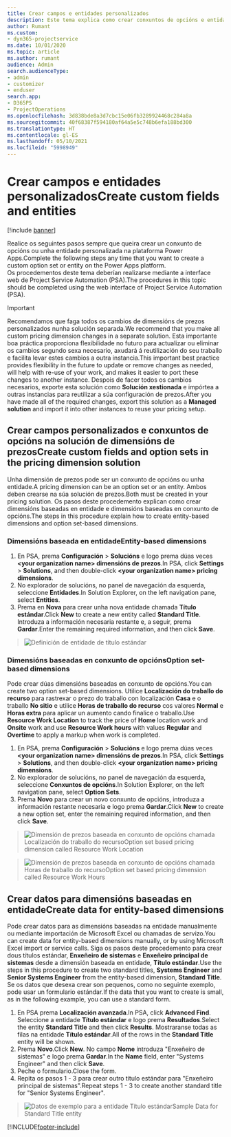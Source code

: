 ```yaml
---
title: Crear campos e entidades personalizados
description: Este tema explica como crear conxuntos de opcións e entidades na súa propia solución na plataforma Power Apps.
author: Rumant
ms.custom:
- dyn365-projectservice
ms.date: 10/01/2020
ms.topic: article
ms.author: rumant
audience: Admin
search.audienceType:
- admin
- customizer
- enduser
search.app:
- D365PS
- ProjectOperations
ms.openlocfilehash: 3d838bde8a3d7cbc15e06fb3289924468c284a8a
ms.sourcegitcommit: 40f68387f594180af64a5e5c748b6efa188bd300
ms.translationtype: HT
ms.contentlocale: gl-ES
ms.lasthandoff: 05/10/2021
ms.locfileid: "5998949"
---
```

# <a name="create-custom-fields-and-entities"></a><span data-ttu-id="8b258-103">Crear campos e entidades personalizados</span><span class="sxs-lookup"><span data-stu-id="8b258-103">Create custom fields and entities</span></span> 

[!include [banner](../includes/psa-now-project-operations.md)]

<span data-ttu-id="8b258-104">Realice os seguintes pasos sempre que queira crear un conxunto de opcións ou unha entidade personalizada na plataforma Power Apps.</span><span class="sxs-lookup"><span data-stu-id="8b258-104">Complete the following steps any time that you want to create a custom option set or entity on the Power Apps platform.</span></span>  
<span data-ttu-id="8b258-105">Os procedementos deste tema deberían realizarse mediante a interface web de Project Service Automation (PSA).</span><span class="sxs-lookup"><span data-stu-id="8b258-105">The procedures in this topic should be completed using the web interface of Project Service Automation (PSA).</span></span>

> [!IMPORTANT]
> <span data-ttu-id="8b258-106">Recomendamos que faga todos os cambios de dimensións de prezos personalizados nunha solución separada.</span><span class="sxs-lookup"><span data-stu-id="8b258-106">We recommend that you make all custom pricing dimension changes in a separate solution.</span></span> <span data-ttu-id="8b258-107">Esta importante boa práctica proporciona flexibilidade no futuro para actualizar ou eliminar os cambios segundo sexa necesario, axudará á reutilización do seu traballo e facilita levar estes cambios a outra instancia.</span><span class="sxs-lookup"><span data-stu-id="8b258-107">This important best practice provides flexibility in the future to update or remove changes as needed, will help with re-use of your work, and makes it easier to port these changes to another instance.</span></span> <span data-ttu-id="8b258-108">Despois de facer todos os cambios necesarios, exporte esta solución como **Solución xestionada** e impórtea a outras instancias para reutilizar a súa configuración de prezos.</span><span class="sxs-lookup"><span data-stu-id="8b258-108">After you have made all of the required changes, export this solution as a **Managed solution** and import it into other instances to reuse your pricing setup.</span></span>

  
## <a name="create-custom-fields-and-option-sets-in-the-pricing-dimension-solution"></a><span data-ttu-id="8b258-109">Crear campos personalizados e conxuntos de opcións na solución de dimensións de prezos</span><span class="sxs-lookup"><span data-stu-id="8b258-109">Create custom fields and option sets in the pricing dimension solution</span></span>

<span data-ttu-id="8b258-110">Unha dimensión de prezos pode ser un conxunto de opcións ou unha entidade.</span><span class="sxs-lookup"><span data-stu-id="8b258-110">A pricing dimension can be an option set or an entity.</span></span> <span data-ttu-id="8b258-111">Ambos deben crearse na súa solución de prezos.</span><span class="sxs-lookup"><span data-stu-id="8b258-111">Both must be created in your pricing solution.</span></span> <span data-ttu-id="8b258-112">Os pasos deste procedemento explican como crear dimensións baseadas en entidade e dimensións baseadas en conxunto de opcións.</span><span class="sxs-lookup"><span data-stu-id="8b258-112">The steps in this procedure explain how to create entity-based dimensions and option set-based dimensions.</span></span>

### <a name="entity-based-dimensions"></a><span data-ttu-id="8b258-113">Dimensións baseada en entidade</span><span class="sxs-lookup"><span data-stu-id="8b258-113">Entity-based dimensions</span></span>

1. <span data-ttu-id="8b258-114">En PSA, prema **Configuración** > **Solucións** e logo prema dúas veces **\<your organization name> dimensións de prezos**.</span><span class="sxs-lookup"><span data-stu-id="8b258-114">In PSA, click **Settings** > **Solutions**, and then double-click **\<your organization name> pricing dimensions**.</span></span>
2. <span data-ttu-id="8b258-115">No explorador de solucións, no panel de navegación da esquerda, seleccione **Entidades**.</span><span class="sxs-lookup"><span data-stu-id="8b258-115">In Solution Explorer, on the left navigation pane, select **Entities**.</span></span>
3. <span data-ttu-id="8b258-116">Prema en **Nova** para crear unha nova entidade chamada **Título estándar**.</span><span class="sxs-lookup"><span data-stu-id="8b258-116">Click **New** to create a new entity called **Standard Title**.</span></span> <span data-ttu-id="8b258-117">Introduza a información necesaria restante e, a seguir, prema **Gardar**.</span><span class="sxs-lookup"><span data-stu-id="8b258-117">Enter the remaining required information, and then click **Save**.</span></span>

> ![Definición de entidade de título estándar](media/Standard-Title-entity-definition.png)


### <a name="option-set-based-dimensions"></a><span data-ttu-id="8b258-119">Dimensións baseadas en conxunto de opcións</span><span class="sxs-lookup"><span data-stu-id="8b258-119">Option set-based dimensions</span></span> 
<span data-ttu-id="8b258-120">Pode crear dúas dimensións baseadas en conxunto de opcións.</span><span class="sxs-lookup"><span data-stu-id="8b258-120">You can create two option set-based dimensions.</span></span> <span data-ttu-id="8b258-121">Utilice **Localización do traballo do recurso** para rastrexar o prezo do traballo con localización **Casa** e o traballo **No sitio** e utilice **Horas de traballo do recurso** cos valores **Normal** e **Horas extra** para aplicar un aumento cando finalice o traballo.</span><span class="sxs-lookup"><span data-stu-id="8b258-121">Use **Resource Work Location** to track the price of **Home** location work and **Onsite** work and use **Resource Work hours** with values **Regular** and **Overtime** to apply a markup when work is completed.</span></span>


1. <span data-ttu-id="8b258-122">En PSA, prema **Configuración** > **Solucións** e logo prema dúas veces **\<your organization name> dimensións de prezos**.</span><span class="sxs-lookup"><span data-stu-id="8b258-122">In PSA, click **Settings** > **Solutions**, and then double-click  **\<your organization name> pricing dimensions**.</span></span> 
2. <span data-ttu-id="8b258-123">No explorador de solucións, no panel de navegación da esquerda, seleccione **Conxuntos de opcións**.</span><span class="sxs-lookup"><span data-stu-id="8b258-123">In Solution Explorer, on the left navigation pane, select  **Option Sets**.</span></span> 
3. <span data-ttu-id="8b258-124">Prema **Novo** para crear un novo conxunto de opcións, introduza a información restante necesaria e logo prema **Gardar**.</span><span class="sxs-lookup"><span data-stu-id="8b258-124">Click **New** to create a new option set, enter the remaining required information, and then click **Save**.</span></span>

> ![<span data-ttu-id="8b258-125">Dimensión de prezos baseada en conxunto de opcións chamada Localización do traballo do recurso</span><span class="sxs-lookup"><span data-stu-id="8b258-125">Option set based pricing dimension called Resource Work Location</span></span> ](media/Option-set-PD-called-Resource-Work-Location.png)

> ![<span data-ttu-id="8b258-126">Dimensión de prezos baseada en conxunto de opcións chamada Horas de traballo do recurso</span><span class="sxs-lookup"><span data-stu-id="8b258-126">Option set based pricing dimension called Resource Work Hours</span></span> ](media/Option-set-PD-called-Resource-Work-Hours.PNG)


## <a name="create-data-for-entity-based-dimensions"></a><span data-ttu-id="8b258-127">Crear datos para dimensións baseadas en entidade</span><span class="sxs-lookup"><span data-stu-id="8b258-127">Create data for entity-based dimensions</span></span>

<span data-ttu-id="8b258-128">Pode crear datos para as dimensións baseadas na entidade manualmente ou mediante importación de Microsoft Excel ou chamadas de servizo.</span><span class="sxs-lookup"><span data-stu-id="8b258-128">You can create data for entity-based dimensions manually, or by using Microsoft Excel import or service calls.</span></span> <span data-ttu-id="8b258-129">Siga os pasos deste procedemento para crear dous títulos estándar, **Enxeñeiro de sistemas** e **Enxeñeiro principal de sistemas** desde a dimensión baseada en entidade, **Título estándar**.</span><span class="sxs-lookup"><span data-stu-id="8b258-129">Use the steps in this procedure to create two standard titles, **Systems Engineer** and **Senior Systems Engineer** from the entity-based dimension, **Standard Title**.</span></span> <span data-ttu-id="8b258-130">Se os datos que desexa crear son pequenos, como no seguinte exemplo, pode usar un formulario estándar.</span><span class="sxs-lookup"><span data-stu-id="8b258-130">If the data that you want to create is small, as in the following example, you can use a standard form.</span></span>

1. <span data-ttu-id="8b258-131">En PSA prema **Localización avanzada**.</span><span class="sxs-lookup"><span data-stu-id="8b258-131">In PSA, click **Advanced Find**.</span></span> <span data-ttu-id="8b258-132">Seleccione a entidade **Título estándar** e logo prema **Resultados**.</span><span class="sxs-lookup"><span data-stu-id="8b258-132">Select the entity **Standard Title** and then click **Results**.</span></span> <span data-ttu-id="8b258-133">Mostraranse todas as filas na entidade **Título estándar**.</span><span class="sxs-lookup"><span data-stu-id="8b258-133">All of the rows in the **Standard Title** entity will be shown.</span></span>
2. <span data-ttu-id="8b258-134">Prema **Novo**.</span><span class="sxs-lookup"><span data-stu-id="8b258-134">Click **New**.</span></span> <span data-ttu-id="8b258-135">No campo **Nome** introduza "Enxeñeiro de sistemas" e logo prema **Gardar**.</span><span class="sxs-lookup"><span data-stu-id="8b258-135">In the **Name** field, enter "Systems Engineer" and then click **Save**.</span></span>
3. <span data-ttu-id="8b258-136">Peche o formulario.</span><span class="sxs-lookup"><span data-stu-id="8b258-136">Close the form.</span></span> 
4. <span data-ttu-id="8b258-137">Repita os pasos 1 - 3 para crear outro título estándar para "Enxeñeiro principal de sistemas".</span><span class="sxs-lookup"><span data-stu-id="8b258-137">Repeat steps 1 - 3 to create another standard title for "Senior Systems Engineer".</span></span>

> ![<span data-ttu-id="8b258-138">Datos de exemplo para a entidade Título estándar</span><span class="sxs-lookup"><span data-stu-id="8b258-138">Sample Data for Standard Title entity</span></span> ](media/ST-data.png)




[!INCLUDE[footer-include](../includes/footer-banner.md)]